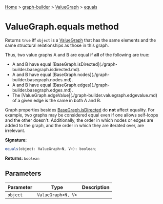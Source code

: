 [Home](./index) &gt; [graph-builder](./graph-builder.md) &gt; [ValueGraph](./graph-builder.valuegraph.md) &gt; [equals](./graph-builder.valuegraph.equals.md)

# ValueGraph.equals method

Returns `true` iff `object` is a [ValueGraph](./graph-builder.valuegraph.md) that has the same elements and the same structural relationships as those in this graph.

Thus, two value graphs A and B are equal if <b>all</b> of the following are true:

<ul> <li>A and B have equal [BaseGraph.isDirected](./graph-builder.basegraph.isdirected.md)<!-- -->. <li>A and B have equal [BaseGraph.nodes](./graph-builder.basegraph.nodes.md)<!-- -->. <li>A and B have equal [BaseGraph.edges](./graph-builder.basegraph.edges.md)<!-- -->. <li>The [ValueGraph.edgeValue](./graph-builder.valuegraph.edgevalue.md) of a given edge is the same in both A and B. </ul>

Graph properties besides [BaseGraph.isDirected](./graph-builder.basegraph.isdirected.md) do <b>not</b> affect equality. For example, two graphs may be considered equal even if one allows self-loops and the other doesn't. Additionally, the order in which nodes or edges are added to the graph, and the order in which they are iterated over, are irrelevant.

**Signature:**
```javascript
equals(object: ValueGraph<N, V>): boolean;
```
**Returns:** `boolean`

## Parameters

|  Parameter | Type | Description |
|  --- | --- | --- |
|  `object` | `ValueGraph<N, V>` |  |


